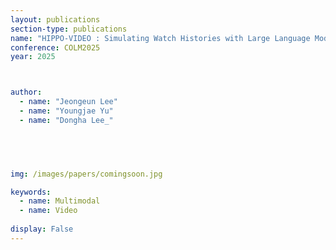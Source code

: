 ```yaml
---
layout: publications
section-type: publications
name: "HIPPO-VIDEO : Simulating Watch Histories with Large Language Models for History-Driven Video Highlighting"
conference: COLM2025
year: 2025



author:
  - name: "Jeongeun Lee"
  - name: "Youngjae Yu"
  - name: "Dongha Lee_"



  

img: /images/papers/comingsoon.jpg

keywords:
  - name: Multimodal
  - name: Video
  
display: False
---
```


